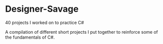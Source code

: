 # Designer-Savage
40 projects I worked on to practice C#

A compilation of different short projects I put together to reinforce some of the fundamentals of C#. 
